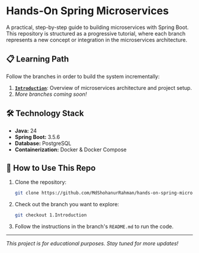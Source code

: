 # Hands-On Spring Microservices

A practical, step-by-step guide to building microservices with Spring Boot. This repository is structured as a progressive tutorial, where each branch represents a new concept or integration in the microservices architecture.

## 📋 Learning Path

Follow the branches in order to build the system incrementally:

1.  **[`Introduction`](https://github.com/MdShohanurRahman/hands-on-spring-microservice.git/tree/1.Introduction)**: Overview of microservices architecture and project setup. 
2. *More branches coming soon!* 

## 🛠️ Technology Stack

*   **Java:** 24
*   **Spring Boot:** 3.5.6
*   **Database:** PostgreSQL
*   **Containerization:** Docker & Docker Compose

## 🚀 How to Use This Repo

1.  Clone the repository:
    ```bash
    git clone https://github.com/MdShohanurRahman/hands-on-spring-microservice.git
    ```
2.  Check out the branch you want to explore:
    ```bash
    git checkout 1.Introduction
    ```
3.  Follow the instructions in the branch's `README.md` to run the code.

---

*This project is for educational purposes. Stay tuned for more updates!*
